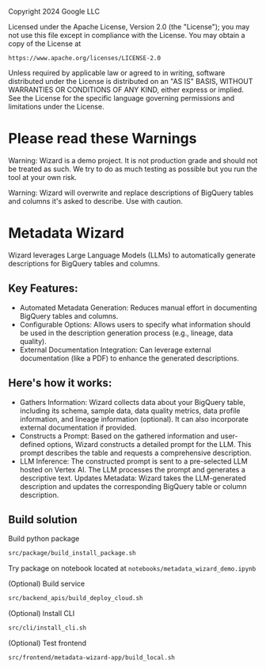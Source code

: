 Copyright 2024 Google LLC

Licensed under the Apache License, Version 2.0 (the "License");
you may not use this file except in compliance with the License.
You may obtain a copy of the License at

    https://www.apache.org/licenses/LICENSE-2.0

Unless required by applicable law or agreed to in writing, software
distributed under the License is distributed on an "AS IS" BASIS,
WITHOUT WARRANTIES OR CONDITIONS OF ANY KIND, either express or implied.
See the License for the specific language governing permissions and
limitations under the License.

# Please read these Warnings
Warning: Wizard is a demo project. It is not production grade and should not be treated as such. We try to do as much testing as possible but you run the tool at your own risk.

Warning: Wizard will overwrite and replace descriptions of  BigQuery tables and columns it's asked to describe. Use with caution.

# Metadata Wizard

Wizard leverages Large Language Models (LLMs) to automatically generate descriptions for BigQuery tables and columns.
## Key Features:

* Automated Metadata Generation: Reduces manual effort in documenting BigQuery tables and columns.
* Configurable Options: Allows users to specify what information should be used in the description generation process (e.g., lineage, data quality).
* External Documentation Integration: Can leverage external documentation (like a PDF) to enhance the generated descriptions.


## Here's how it works:

* Gathers Information: Wizard collects data about your BigQuery table, including its schema, sample data, data quality metrics, data profile information, and lineage information (optional). It can also incorporate external documentation if provided.
* Constructs a Prompt: Based on the gathered information and user-defined options, Wizard constructs a detailed prompt for the LLM. This prompt describes the table and requests a comprehensive description.
* LLM Inference: The constructed prompt is sent to a pre-selected LLM hosted on Vertex AI. The LLM processes the prompt and generates a descriptive text.
Updates Metadata: Wizard takes the LLM-generated description and updates the corresponding BigQuery table or column description.


## Build solution

Build python package

```bash
src/package/build_install_package.sh
```

Try package on notebook located at `notebooks/metadata_wizard_demo.ipynb`

(Optional) Build service

```bash
src/backend_apis/build_deploy_cloud.sh
```

(Optional) Install CLI

```bash
src/cli/install_cli.sh
```

(Optional) Test frontend

```bash
src/frontend/metadata-wizard-app/build_local.sh
```
